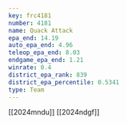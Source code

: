 ```yaml
---
key: frc4181
number: 4181
name: Quack Attack
epa_end: 14.19
auto_epa_end: 4.96
teleop_epa_end: 8.03
endgame_epa_end: 1.21
winrate: 0.4
district_epa_rank: 839
district_epa_percentile: 0.5341
type: Team
---
```

[[2024mndu]]
[[2024ndgf]]
